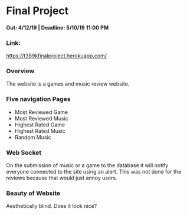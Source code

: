 # Final Project
#### Out: 4/12/19 | Deadline: 5/10/19 11:00 PM

### Link:
https://t389kfinalproject.herokuapp.com/

### Overview

The website is a games and music review website.

### Five navigation Pages

- Most Reviewed Game
- Most Reviewed Music
- Highest Rated Game
- Highest Rated Music
- Random Music

### Web Socket

On the submission of music or a game to the database it will notify everyone connected to the site using an alert. This was not done for the reviews because that would just annoy users.


### Beauty of Website

Aesthetically blind.
Does it look nice?
